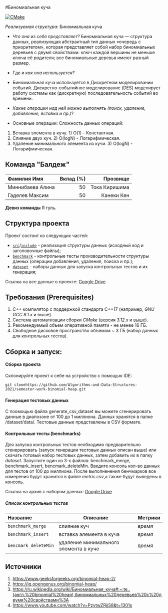 #Биномиальная куча

[![CMake](https://github.com/Algorithms-and-Data-Structures-2021/semester-work-binomial-heap/actions/workflows/cmake.yml/badge.svg)](https://github.com/Algorithms-and-Data-Structures-2021/semester-work-binomial-heap/actions/workflows/cmake.yml)

_Реализуемая структура:_ Биномиальная куча
- _Что она из себя представляет_? Биномиальная куча — структура данных, реализующая абстрактный тип данных «очередь с приоритетом», которая представляет собой набор биномиальных деревьев с двумя свойствами:
ключ каждой вершины не меньше ключа её родителя;
все биномиальные деревья имеют разный размер.

- _Где и как она используется?_
- Биномиальная куча используется в Дискретном моделировании событий.
Дискретно-событийное моделирование (DES) моделирует работу системы как (дискретную) последовательность событий во времени.

- _Какие операции над ней можно выполнять (поиск, удаление, добавление, вставка и пр.)_?
- Основные операции:                                              Сложность данных операций:
1) Вставка элемента в кучу.                                  1) O(1) - Константная.
2) Слияние двух куч.                                             2) O(logN) - Логарифмическая.
3) Удаление минимального элемента из кучи.   3) O(logN) - Логарифмическая.

## Команда "Балдеж"

| Фамилия Имя   | Вклад (%) | Прозвище              |
| :---          |   ---:    |  ---:                 |
| Миннибаева Алина  | 50        |  Тока Киришима          |
|Гаделев Максим     | 50        | Канеки Кен               |

**Девиз команды**
Я гуль.

## Структура проекта

Проект состоит из следующих частей:

- [`src`](src)/[`include`](include) - реализация структуры данных (исходный код и заголовочные файлы);
- [`benchmark`](benchmark) - контрольные тесты производительности структуры данных (операции добавления, удаления,
  поиска и пр.);
- [`dataset`](dataset) - наборы данных для запуска контрольных тестов и их генерация;

Ссылка на все данные о проекте: [Google Drive](https://drive.google.com/drive/folders/1-p9M5AXZTXIXM9PM4MRjlpkHWtD8deeH)
## Требования (Prerequisites)

1. С++ компилятор c поддержкой стандарта C++17 (например, _GNU GCC 8.1.x_ и выше).
2. Система автоматизации сборки _CMake_ (версия _3.12.x_ и выше).
3. Рекомендуемый объем оперативной памяти - не менее 16 ГБ.
4. Свободное дисковое пространство объемом ~ 3 ГБ (набор данных для контрольных тестов).

## Сборка и запуск:

#### Сборка проекта

Склонируйте проект к себе на устройство с помощью IDE:

```shell
git clonehttps://github.com/Algorithms-and-Data-Structures-2021/semester-work-binomial-heap.git
```

#### Генерация тестовых данных

С поомощью файла generate_csv_dataset вы можете сгенерировать данные в диапозоне от 100 до 1 миллиона.
Данных хранятся в папке /dataset/data/.
Тестовые данные представлены в CSV формате.

#### Контрольные тесты (benchmarks)

Для запуска контрольных тестов необходимо предварительно сгенерировать (запуск генерации тестовых данных описан выше) или скачать готовый набор тестовых данных, затем добавить их в папку _dataset_.
Запустите один из 3-х файлов: benchmark_merge, benchmark_insert, bencmark_deleteMin.
Введите консоль кол-во данных для тестов от 100 до миллиона.
После выполненения бенчмарков все измерения будут хранится в файле _metric.csv_,а также будут выведены в консоль.

Ссылка на архив с набором данных: [Google Drive](https://drive.google.com/drive/folders/1-p9M5AXZTXIXM9PM4MRjlpkHWtD8deeH)

##### Список контрольных тестов

| Название                  | Описание                                | Метрики         |
| :---                      | ---                                     | :---            |
| `benchmark_merge` | слияние куч   | _время_         |
| `benchmark_insert`           | вставка элемента в куча | _время_ |
|`bencmark_deleteMin`             | удаление минимального элемента в куче                                     | _время_             |


## Источники

1. https://www.geeksforgeeks.org/binomial-heap-2/
2. https://iq.opengenus.org/binomial-heap/
3. https://ru.wikipedia.org/wiki/Биномиальная_куча#:~:te..(англ.%20binomial%20heap),биномиальных%20деревьев%20с%20двумя%20свойствами%3A
4. https://www.youtube.com/watch?v=PzytwZRjjS8&t=1301s
